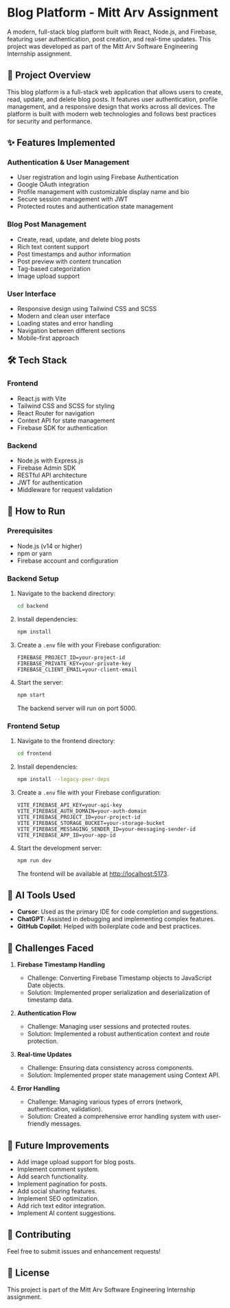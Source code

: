 # Blog Platform - Mitt Arv Assignment

A modern, full-stack blog platform built with React, Node.js, and Firebase, featuring user authentication, post creation, and real-time updates. This project was developed as part of the Mitt Arv Software Engineering Internship assignment.

## 🚀 Project Overview

This blog platform is a full-stack web application that allows users to create, read, update, and delete blog posts. It features user authentication, profile management, and a responsive design that works across all devices. The platform is built with modern web technologies and follows best practices for security and performance.

## ✨ Features Implemented

### Authentication & User Management
- User registration and login using Firebase Authentication
- Google OAuth integration
- Profile management with customizable display name and bio
- Secure session management with JWT
- Protected routes and authentication state management

### Blog Post Management
- Create, read, update, and delete blog posts
- Rich text content support
- Post timestamps and author information
- Post preview with content truncation
- Tag-based categorization
- Image upload support

### User Interface
- Responsive design using Tailwind CSS and SCSS
- Modern and clean user interface
- Loading states and error handling
- Navigation between different sections
- Mobile-first approach

## 🛠️ Tech Stack

### Frontend
- React.js with Vite
- Tailwind CSS and SCSS for styling
- React Router for navigation
- Context API for state management
- Firebase SDK for authentication

### Backend
- Node.js with Express.js
- Firebase Admin SDK
- RESTful API architecture
- JWT for authentication
- Middleware for request validation

## 🚀 How to Run

### Prerequisites
- Node.js (v14 or higher)
- npm or yarn
- Firebase account and configuration

### Backend Setup
1. Navigate to the backend directory:
   ```bash
   cd backend
   ```

2. Install dependencies:

   ```bash
   npm install
   ```
3. Create a `.env` file with your Firebase configuration:

   ```
   FIREBASE_PROJECT_ID=your-project-id
   FIREBASE_PRIVATE_KEY=your-private-key
   FIREBASE_CLIENT_EMAIL=your-client-email
   ```
4. Start the server:

   ```bash
   npm start
   ```

   The backend server will run on port 5000.

### Frontend Setup

1. Navigate to the frontend directory:

   ```bash
   cd frontend
   ```
2. Install dependencies:

   ```bash
   npm install --legacy-peer-deps
   ```
3. Create a `.env` file with your Firebase configuration:

   ```
   VITE_FIREBASE_API_KEY=your-api-key
   VITE_FIREBASE_AUTH_DOMAIN=your-auth-domain
   VITE_FIREBASE_PROJECT_ID=your-project-id
   VITE_FIREBASE_STORAGE_BUCKET=your-storage-bucket
   VITE_FIREBASE_MESSAGING_SENDER_ID=your-messaging-sender-id
   VITE_FIREBASE_APP_ID=your-app-id
   ```
4. Start the development server:

   ```bash
   npm run dev
   ```

   The frontend will be available at [http://localhost:5173](http://localhost:5173).

## 🤖 AI Tools Used

* **Cursor**: Used as the primary IDE for code completion and suggestions.
* **ChatGPT**: Assisted in debugging and implementing complex features.
* **GitHub Copilot**: Helped with boilerplate code and best practices.

## 🎯 Challenges Faced

1. **Firebase Timestamp Handling**

   * Challenge: Converting Firebase Timestamp objects to JavaScript Date objects.
   * Solution: Implemented proper serialization and deserialization of timestamp data.

2. **Authentication Flow**

   * Challenge: Managing user sessions and protected routes.
   * Solution: Implemented a robust authentication context and route protection.

3. **Real-time Updates**

   * Challenge: Ensuring data consistency across components.
   * Solution: Implemented proper state management using Context API.

4. **Error Handling**

   * Challenge: Managing various types of errors (network, authentication, validation).
   * Solution: Created a comprehensive error handling system with user-friendly messages.

## 📝 Future Improvements

* Add image upload support for blog posts.
* Implement comment system.
* Add search functionality.
* Implement pagination for posts.
* Add social sharing features.
* Implement SEO optimization.
* Add rich text editor integration.
* Implement AI content suggestions.

## 🤝 Contributing

Feel free to submit issues and enhancement requests!

## 📄 License

This project is part of the Mitt Arv Software Engineering Internship assignment.
